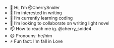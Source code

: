 - 👋 Hi, I’m @CherrySnider
- 👀 I’m interested in writing
- 🌱 I’m currently learning coding
- 💞️ I’m looking to collaborate on writing light novel
- 📫 How to reach me ig. @cherry_snide4
- 😄 Pronouns: he/him
- ⚡ Fun fact: I'm fall in Love

<!---
CherrySnider/CherrySnider is a ✨ special ✨ repository because its `README.md` (this file) appears on your GitHub profile.
You can click the Preview link to take a look at your changes.
--->
